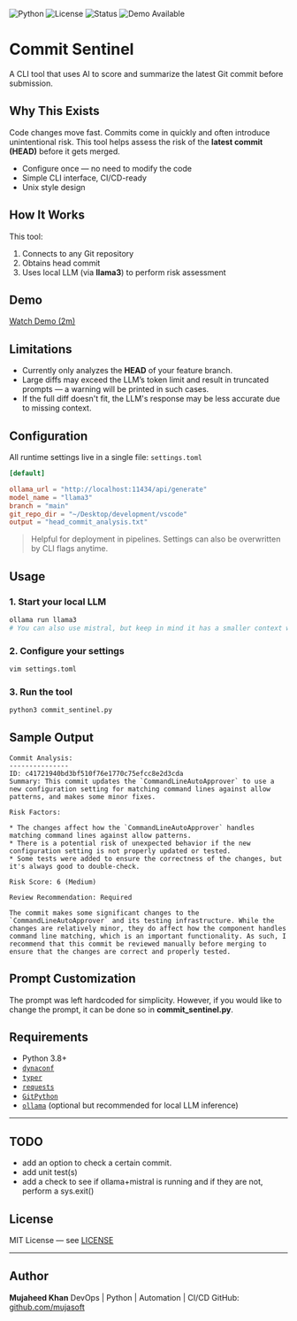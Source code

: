 ![Python](https://img.shields.io/badge/python-3.8+-blue)
![License](https://img.shields.io/github/license/mujasoft/git_log_analyser)
![Status](https://img.shields.io/badge/status-WIP-orange)
![Demo Available](https://img.shields.io/badge/demo-available-green)

# Commit Sentinel
A CLI tool that uses AI to score and summarize the latest Git commit before submission.

## Why This Exists

Code changes move fast. Commits come in quickly and often introduce unintentional risk. This tool helps assess the risk of the **latest commit (HEAD)** before it gets merged.

- Configure once — no need to modify the code
- Simple CLI interface, CI/CD-ready
- Unix style design

## How It Works

This tool:
1. Connects to any Git repository
2. Obtains head commit
3. Uses local LLM (via **llama3**) to perform risk assessment

## Demo
[Watch Demo (2m)](./demo.mov)


## Limitations
- Currently only analyzes the **HEAD** of your feature branch.
- Large diffs may exceed the LLM’s token limit and result in truncated prompts — a warning will be printed in such cases.
- If the full diff doesn't fit, the LLM's response may be less accurate due to missing context.

## Configuration

All runtime settings live in a single file: `settings.toml`

```toml
[default]

ollama_url = "http://localhost:11434/api/generate"
model_name = "llama3"
branch = "main"
git_repo_dir = "~/Desktop/development/vscode"
output = "head_commit_analysis.txt"
```

> Helpful for deployment in pipelines. Settings can also be overwritten by CLI flags anytime.

## Usage

### 1. Start your local LLM
```bash
ollama run llama3
# You can also use mistral, but keep in mind it has a smaller context window than llama3.
```

### 2. Configure your settings
```bash
vim settings.toml
```

### 3. Run the tool
```bash
python3 commit_sentinel.py
```

## Sample Output

```text
Commit Analysis:
---------------
ID: c41721940bd3bf510f76e1770c75efcc8e2d3cda
Summary: This commit updates the `CommandLineAutoApprover` to use a new configuration setting for matching command lines against allow patterns, and makes some minor fixes.

Risk Factors:

* The changes affect how the `CommandLineAutoApprover` handles matching command lines against allow patterns.
* There is a potential risk of unexpected behavior if the new configuration setting is not properly updated or tested.
* Some tests were added to ensure the correctness of the changes, but it's always good to double-check.

Risk Score: 6 (Medium)

Review Recommendation: Required

The commit makes some significant changes to the `CommandLineAutoApprover` and its testing infrastructure. While the changes are relatively minor, they do affect how the component handles command line matching, which is an important functionality. As such, I recommend that this commit be reviewed manually before merging to ensure that the changes are correct and properly tested.
```

## Prompt Customization

The prompt was left hardcoded for simplicity. However, if you would like to change the prompt, it can be done so in **commit_sentinel.py**.

## Requirements

- Python 3.8+
- [`dynaconf`](https://www.dynaconf.com/)
- [`typer`](https://typer.tiangolo.com/)
- [`requests`](https://docs.python-requests.org/en/master/)
- [`GitPython`](https://gitpython.readthedocs.io/en/stable/)
- [`ollama`](https://ollama.com) (optional but recommended for local LLM inference)

---

## TODO
- add an option to check a certain commit.
- add unit test(s)
- add a check to see if ollama+mistral is running and if they are not, perform a sys.exit()

## License

MIT License — see [LICENSE](./LICENSE)

---

## Author

**Mujaheed Khan**
DevOps | Python | Automation | CI/CD
GitHub: [github.com/mujasoft](https://github.com/mujasoft)
